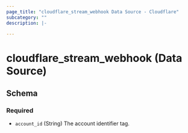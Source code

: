 ```yaml
---
page_title: "cloudflare_stream_webhook Data Source - Cloudflare"
subcategory: ""
description: |-
  
---
```


# cloudflare_stream_webhook (Data Source)




<!-- schema generated by tfplugindocs -->
## Schema

### Required

- `account_id` (String) The account identifier tag.


